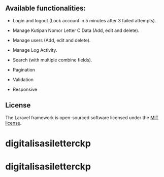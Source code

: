 ## Available functionalities:

+ Login and logout  (Lock account in 5 minutes after 3 failed attempts).

+ Manage Kutipan Nomor Letter C Data (Add, edit and delete).

+ Manage users (Add, edit and delete).

+ Manage Log Activity.

+ Search (with multiple combine fields).

+ Pagination

+ Validation

+ Responsive



## License

The Laravel framework is open-sourced software licensed under the [MIT license](http://opensource.org/licenses/MIT).
# digitalisasiletterckp
# digitalisasiletterckp
